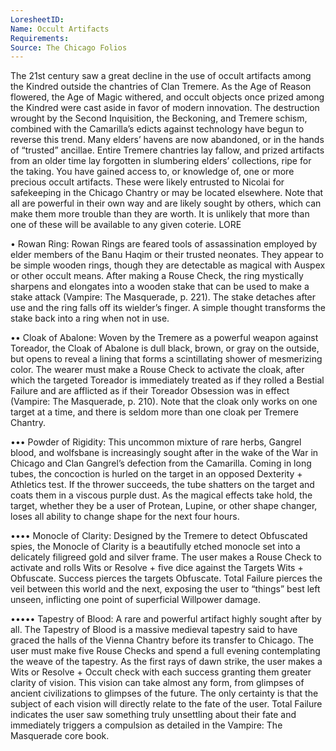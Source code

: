 ```yaml
---
LoresheetID: 
Name: Occult Artifacts
Requirements:
Source: The Chicago Folios
---
```

The 21st century saw a great decline in the use of occult artifacts among the Kindred outside the chantries of Clan Tremere. As the Age of Reason flowered, the Age of Magic withered, and occult objects once prized among the Kindred were cast aside in favor of modern innovation. The destruction wrought by the Second Inquisition, the Beckoning, and Tremere schism, combined with the Camarilla’s edicts against technology have begun to reverse this trend. Many elders’ havens are now abandoned, or in the hands of “trusted” ancillae. Entire Tremere chantries lay fallow, and prized artifacts from an older time lay forgotten in slumbering elders’ collections, ripe for the taking. You have gained access to, or knowledge of, one or more precious occult artifacts. These were likely entrusted to Nicolai for safekeeping in the Chicago Chantry or may be located elsewhere. Note that all are powerful in their own way and are likely sought by others, which can make them more trouble than they are worth. It is unlikely that more than one of these will be available to any given coterie. LORE

• Rowan Ring: Rowan Rings are feared tools of assassination employed by elder members of the Banu Haqim or their trusted neonates. They appear to be simple wooden rings, though they are detectable as magical with Auspex or other occult means. After making a Rouse Check, the ring mystically sharpens and elongates into a wooden stake that can be used to make a stake attack (Vampire: The Masquerade, p. 221). The stake detaches after use and the ring falls off its wielder’s finger. A simple thought transforms the stake back into a ring when not in use.

•• Cloak of Abalone: Woven by the Tremere as a powerful weapon against Toreador, the Cloak of Abalone is dull black, brown, or gray on the outside, but opens to reveal a lining that forms a scintillating shower of mesmerizing color. The wearer must make a Rouse Check to activate the cloak, after which the targeted Toreador is immediately treated as if they rolled a Bestial Failure and are afflicted as if their Toreador Obsession was in effect (Vampire: The Masquerade, p. 210). Note that the cloak only works on one target at a time, and there is seldom more than one cloak per Tremere Chantry.

••• Powder of Rigidity: This uncommon mixture of rare herbs, Gangrel blood, and wolfsbane is increasingly sought after in the wake of the War in Chicago and Clan Gangrel’s defection from the Camarilla. Coming in long tubes, the concoction is hurled on the target in an opposed Dexterity + Athletics test. If the thrower succeeds, the tube shatters on the target and coats them in a viscous purple dust. As the magical effects take hold, the target, whether they be a user of Protean, Lupine, or other shape changer, loses all ability to change shape for the next four hours.

•••• Monocle of Clarity: Designed by the Tremere to detect Obfuscated spies, the Monocle of Clarity is a beautifully etched monocle set into a delicately filigreed gold and silver frame. The user makes a Rouse Check to activate and rolls Wits or Resolve + five dice against the Targets Wits + Obfuscate. Success pierces the targets Obfuscate. Total Failure pierces the veil between this world and the next, exposing the user to “things” best left unseen, inflicting one point of superficial Willpower damage.

••••• Tapestry of Blood: A rare and powerful artifact highly sought after by all. The Tapestry of Blood is a massive medieval tapestry said to have graced the halls of the Vienna Chantry before its transfer to Chicago. The user must make five Rouse Checks and spend a full evening contemplating the weave of the tapestry. As the first rays of dawn strike, the user makes a Wits or Resolve + Occult check with each success granting them greater clarity of vision. This vision can take almost any form, from glimpses of ancient civilizations to glimpses of the future. The only certainty is that the subject of each vision will directly relate to the fate of the user. Total Failure indicates the user saw something truly unsettling about their fate and immediately triggers a compulsion as detailed in the Vampire: The Masquerade core book.